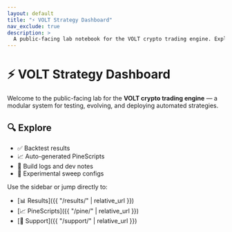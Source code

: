 ```yaml
---
layout: default
title: "⚡ VOLT Strategy Dashboard"
nav_exclude: true
description: >
  A public-facing lab notebook for the VOLT crypto trading engine. Explore backtests, PineScripts, sweep results, and system logs.
---
```


# ⚡ VOLT Strategy Dashboard

Welcome to the public-facing lab for the **VOLT crypto trading engine** — a modular system for testing, evolving, and deploying automated strategies.

## 🔍 Explore

- ✅ Backtest results
- 📈 Auto-generated PineScripts
- 🧠 Build logs and dev notes
- 🧪 Experimental sweep configs

Use the sidebar or jump directly to:

- [📊 Results]({{ "/results/" | relative_url }})
- [📈 PineScripts]({{ "/pine/" | relative_url }})
- [🙌 Support]({{ "/support/" | relative_url }})
